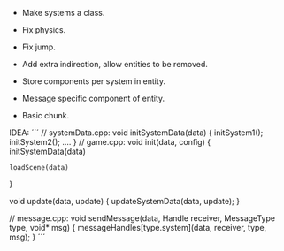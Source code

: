- Make systems a class.
- Fix physics.
- Fix jump.
- Add extra indirection, allow entities to be removed.

- Store components per system in entity.
- Message specific component of entity.

- Basic chunk.

IDEA:
´´´
// systemData.cpp:
void initSystemData(data) {
	initSystem1();
	initSystem2();
	....
}
// game.cpp:
void init(data, config) {
    initSystemData(data)

    loadScene(data)
}


void update(data, update) {
	updateSystemData(data, update);
}

// message.cpp:
void sendMessage(data, Handle receiver, MessageType type, void* msg) {
    messageHandles[type.system](data, receiver, type, msg);
}
´´´
